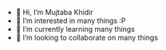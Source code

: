 - 👋 Hi, I’m Mujtaba Khidir
- 👀 I’m interested in many things :P
- 🌱 I’m currently learning many things
- 💞️ I’m looking to collaborate on many things
